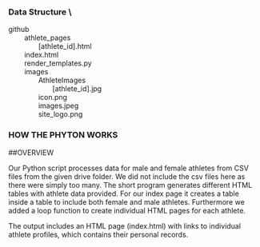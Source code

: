 ### Data Structure       \
github                                        \
&emsp;&emsp; athlete_pages                          \
&emsp;&emsp;&emsp;&emsp; [athlete_id].html                \
&emsp;&emsp; index.html                             \
&emsp;&emsp; render_templates.py                    \
&emsp;&emsp; images                                 \
&emsp;&emsp;&emsp;&emsp; AthleteImages                          \
&emsp;&emsp;&emsp;&emsp;&emsp;&emsp; [athlete_id].jpg                 \
&emsp;&emsp;&emsp;&emsp; icon.png                               \
&emsp;&emsp;&emsp;&emsp; images.jpeg                            \
&emsp;&emsp;&emsp;&emsp; site_logo.png                           

### HOW THE PHYTON WORKS

##OVERVIEW

Our Python script processes data for male and female athletes from CSV files from the given drive folder. We did not include the csv files here as there were simply too many.
The short program generates different HTML tables with athlete data provided. For our index page it creates a table inside a table to include both female and male athletes. Furthermore we added a loop function to create individual HTML pages for each athlete.

The output includes an HTML page (index.html) with links to individual athlete profiles, which contains their personal records.


